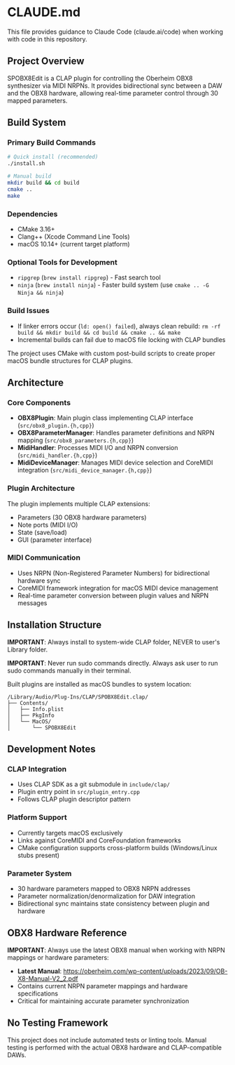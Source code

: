 # CLAUDE.md

This file provides guidance to Claude Code (claude.ai/code) when working with code in this repository.

## Project Overview

SPOBX8Edit is a CLAP plugin for controlling the Oberheim OBX8 synthesizer via MIDI NRPNs. It provides bidirectional sync between a DAW and the OBX8 hardware, allowing real-time parameter control through 30 mapped parameters.

## Build System

### Primary Build Commands
```bash
# Quick install (recommended)
./install.sh

# Manual build
mkdir build && cd build
cmake ..
make
```

### Dependencies
- CMake 3.16+
- Clang++ (Xcode Command Line Tools)
- macOS 10.14+ (current target platform)

### Optional Tools for Development
- `ripgrep` (`brew install ripgrep`) - Fast search tool
- `ninja` (`brew install ninja`) - Faster build system (use `cmake .. -G Ninja && ninja`)

### Build Issues
- If linker errors occur (`ld: open() failed`), always clean rebuild: `rm -rf build && mkdir build && cd build && cmake .. && make`
- Incremental builds can fail due to macOS file locking with CLAP bundles

The project uses CMake with custom post-build scripts to create proper macOS bundle structures for CLAP plugins.

## Architecture

### Core Components
- **OBX8Plugin**: Main plugin class implementing CLAP interface (`src/obx8_plugin.{h,cpp}`)
- **OBX8ParameterManager**: Handles parameter definitions and NRPN mapping (`src/obx8_parameters.{h,cpp}`)
- **MidiHandler**: Processes MIDI I/O and NRPN conversion (`src/midi_handler.{h,cpp}`)
- **MidiDeviceManager**: Manages MIDI device selection and CoreMIDI integration (`src/midi_device_manager.{h,cpp}`)

### Plugin Architecture
The plugin implements multiple CLAP extensions:
- Parameters (30 OBX8 hardware parameters)
- Note ports (MIDI I/O)
- State (save/load)
- GUI (parameter interface)

### MIDI Communication
- Uses NRPN (Non-Registered Parameter Numbers) for bidirectional hardware sync
- CoreMIDI framework integration for macOS MIDI device management
- Real-time parameter conversion between plugin values and NRPN messages

## Installation Structure

**IMPORTANT**: Always install to system-wide CLAP folder, NEVER to user's Library folder.

**IMPORTANT**: Never run sudo commands directly. Always ask user to run sudo commands manually in their terminal.

Built plugins are installed as macOS bundles to system location:
```
/Library/Audio/Plug-Ins/CLAP/SPOBX8Edit.clap/
├── Contents/
│   ├── Info.plist
│   ├── PkgInfo
│   └── MacOS/
│       └── SPOBX8Edit
```

## Development Notes

### CLAP Integration
- Uses CLAP SDK as a git submodule in `include/clap/`
- Plugin entry point in `src/plugin_entry.cpp`
- Follows CLAP plugin descriptor pattern

### Platform Support
- Currently targets macOS exclusively
- Links against CoreMIDI and CoreFoundation frameworks
- CMake configuration supports cross-platform builds (Windows/Linux stubs present)

### Parameter System
- 30 hardware parameters mapped to OBX8 NRPN addresses
- Parameter normalization/denormalization for DAW integration
- Bidirectional sync maintains state consistency between plugin and hardware

## OBX8 Hardware Reference

**IMPORTANT**: Always use the latest OBX8 manual when working with NRPN mappings or hardware parameters:
- **Latest Manual**: https://oberheim.com/wp-content/uploads/2023/09/OB-X8-Manual-V2_2.pdf
- Contains current NRPN parameter mappings and hardware specifications
- Critical for maintaining accurate parameter synchronization

## No Testing Framework
This project does not include automated tests or linting tools. Manual testing is performed with the actual OBX8 hardware and CLAP-compatible DAWs.